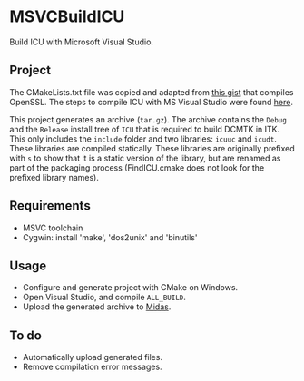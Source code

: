 # MSVCBuildICU

Build ICU with Microsoft Visual Studio.

## Project

The CMakeLists.txt file was copied and adapted from [this gist](https://gist.github.com/jcfr/6030240) that
compiles OpenSSL. The steps to compile ICU with MS Visual Studio were found [here](https://wiki.qt.io/Compiling-ICU-with-MSVC).

This project generates an archive (`tar.gz`). The archive contains the `Debug` and the `Release`
install tree of `ICU` that is required to build DCMTK in ITK. This only includes the `include` folder
and two libraries: `icuuc` and `icudt`. These libraries are compiled statically. These
libraries are originally prefixed with `s` to show that it is a static version of the
library, but are renamed as part of the packaging process (FindICU.cmake does not look
for the prefixed library names).

## Requirements

* MSVC toolchain
* Cygwin: install 'make', 'dos2unix' and 'binutils'

## Usage

* Configure and generate project with CMake on Windows.
* Open Visual Studio, and compile `ALL_BUILD`.
* Upload the generated archive to [Midas](https://midas3.kitware.com/midas/community/12).

## To do

* Automatically upload generated files.
* Remove compilation error messages.
